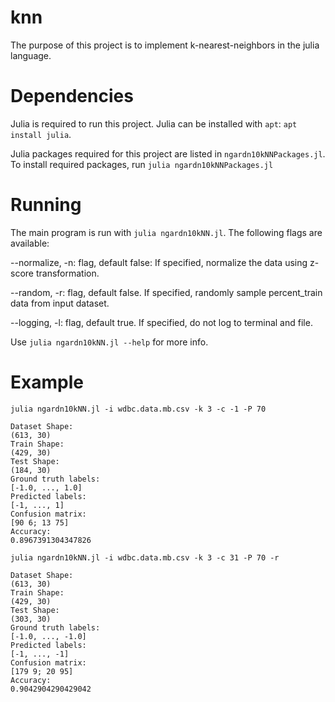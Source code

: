 # knn

The purpose of this project is to implement k-nearest-neighbors in the julia language.

# Dependencies

Julia is required to run this project. Julia can be installed with `apt`: `apt install julia`.

Julia packages required for this project are listed in `ngardn10kNNPackages.jl`. To install required packages, run `julia ngardn10kNNPackages.jl`

# Running

The main program is run with `julia ngardn10kNN.jl`. The following flags are available:

--normalize, -n: flag, default false: If specified, normalize the data using z-score transformation.

--random, -r: flag, default false. If specified, randomly sample percent_train data from input dataset.

--logging, -l: flag, default true. If specified, do not log to terminal and file.

Use `julia ngardn10kNN.jl --help` for more info.

# Example

`julia ngardn10kNN.jl -i wdbc.data.mb.csv -k 3 -c -1 -P 70`

```
Dataset Shape:
(613, 30)
Train Shape:
(429, 30)
Test Shape:
(184, 30)
Ground truth labels:
[-1.0, ..., 1.0]
Predicted labels:
[-1, ..., 1]
Confusion matrix: 
[90 6; 13 75]
Accuracy: 
0.8967391304347826
```

`julia ngardn10kNN.jl -i wdbc.data.mb.csv -k 3 -c 31 -P 70 -r`

```
Dataset Shape:
(613, 30)
Train Shape:
(429, 30)
Test Shape:
(303, 30)
Ground truth labels:
[-1.0, ..., -1.0]
Predicted labels:
[-1, ..., -1]
Confusion matrix: 
[179 9; 20 95]
Accuracy: 
0.9042904290429042
```